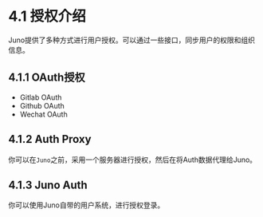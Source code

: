 # 4.1 授权介绍

Juno提供了多种方式进行用户授权。可以通过一些接口，同步用户的权限和组织信息。

## 4.1.1 OAuth授权

- Gitlab OAuth
- Github OAuth
- Wechat OAuth

## 4.1.2 Auth Proxy

你可以在`Juno`之前，采用一个服务器进行授权，然后在将Auth数据代理给Juno。

## 4.1.3 Juno Auth

你可以使用Juno自带的用户系统，进行授权登录。

